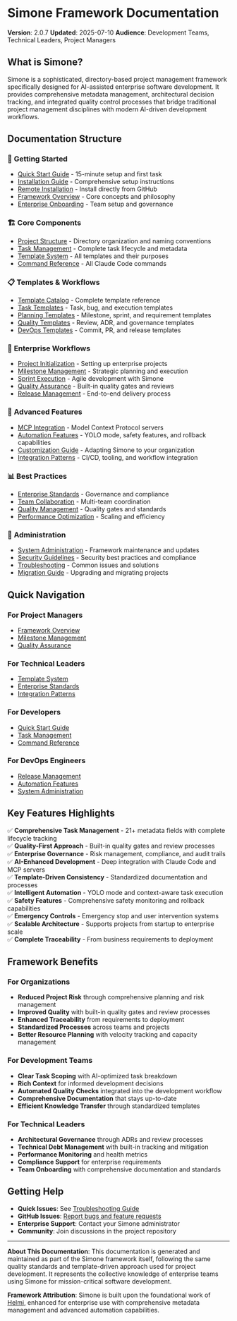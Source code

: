 # Simone Framework Documentation

**Version**: 2.0.7
**Updated**: 2025-07-10
**Audience**: Development Teams, Technical Leaders, Project Managers

## What is Simone?

Simone is a sophisticated, directory-based project management framework specifically designed for AI-assisted enterprise software development. It provides comprehensive metadata management, architectural decision tracking, and integrated quality control processes that bridge traditional project management disciplines with modern AI-driven development workflows.

## Documentation Structure

### 📖 **Getting Started**
- [Quick Start Guide](./getting-started/quick-start.md) - 15-minute setup and first task
- [Installation Guide](./getting-started/installation.md) - Comprehensive setup instructions
- [Remote Installation](./installation/remote-installation.md) - Install directly from GitHub
- [Framework Overview](./getting-started/framework-overview.md) - Core concepts and philosophy
- [Enterprise Onboarding](./getting-started/enterprise-onboarding.md) - Team setup and governance

### 🏗️ **Core Components**
- [Project Structure](./core-components/project-structure.md) - Directory organization and naming conventions
- [Task Management](./core-components/task-management.md) - Complete task lifecycle and metadata
- [Template System](./core-components/template-system.md) - All templates and their purposes
- [Command Reference](./core-components/command-reference.md) - All Claude Code commands

### 📋 **Templates & Workflows**
- [Template Catalog](./templates/template-catalog.md) - Complete template reference
- [Task Templates](./templates/task-templates.md) - Task, bug, and execution templates
- [Planning Templates](./templates/planning-templates.md) - Milestone, sprint, and requirement templates
- [Quality Templates](./templates/quality-templates.md) - Review, ADR, and governance templates
- [DevOps Templates](./templates/devops-templates.md) - Commit, PR, and release templates

### 🚀 **Enterprise Workflows**
- [Project Initialization](./workflows/project-initialization.md) - Setting up enterprise projects
- [Milestone Management](./workflows/milestone-management.md) - Strategic planning and execution
- [Sprint Execution](./workflows/sprint-execution.md) - Agile development with Simone
- [Quality Assurance](./workflows/quality-assurance.md) - Built-in quality gates and reviews
- [Release Management](./workflows/release-management.md) - End-to-end delivery process

### 🔧 **Advanced Features**
- [MCP Integration](./advanced/mcp-integration.md) - Model Context Protocol servers
- [Automation Features](./advanced/automation.md) - YOLO mode, safety features, and rollback capabilities
- [Customization Guide](./advanced/customization.md) - Adapting Simone to your organization
- [Integration Patterns](./advanced/integration-patterns.md) - CI/CD, tooling, and workflow integration

### 📊 **Best Practices**
- [Enterprise Standards](./best-practices/enterprise-standards.md) - Governance and compliance
- [Team Collaboration](./best-practices/team-collaboration.md) - Multi-team coordination
- [Quality Management](./best-practices/quality-management.md) - Quality gates and standards
- [Performance Optimization](./best-practices/performance-optimization.md) - Scaling and efficiency

### 🔧 **Administration**
- [System Administration](./administration/system-admin.md) - Framework maintenance and updates
- [Security Guidelines](./administration/security.md) - Security best practices and compliance
- [Troubleshooting](./administration/troubleshooting.md) - Common issues and solutions
- [Migration Guide](./administration/migration.md) - Upgrading and migrating projects

## Quick Navigation

### For Project Managers
- [Framework Overview](./getting-started/framework-overview.md)
- [Milestone Management](./workflows/milestone-management.md)
- [Quality Assurance](./workflows/quality-assurance.md)

### For Technical Leaders
- [Template System](./core-components/template-system.md)
- [Enterprise Standards](./best-practices/enterprise-standards.md)
- [Integration Patterns](./advanced/integration-patterns.md)

### For Developers
- [Quick Start Guide](./getting-started/quick-start.md)
- [Task Management](./core-components/task-management.md)
- [Command Reference](./core-components/command-reference.md)

### For DevOps Engineers
- [Release Management](./workflows/release-management.md)
- [Automation Features](./advanced/automation.md)
- [System Administration](./administration/system-admin.md)

## Key Features Highlights

✅ **Comprehensive Task Management** - 21+ metadata fields with complete lifecycle tracking  
✅ **Quality-First Approach** - Built-in quality gates and review processes  
✅ **Enterprise Governance** - Risk management, compliance, and audit trails  
✅ **AI-Enhanced Development** - Deep integration with Claude Code and MCP servers  
✅ **Template-Driven Consistency** - Standardized documentation and processes  
✅ **Intelligent Automation** - YOLO mode and context-aware task execution  
✅ **Safety Features** - Comprehensive safety monitoring and rollback capabilities  
✅ **Emergency Controls** - Emergency stop and user intervention systems  
✅ **Scalable Architecture** - Supports projects from startup to enterprise scale  
✅ **Complete Traceability** - From business requirements to deployment  

## Framework Benefits

### For Organizations
- **Reduced Project Risk** through comprehensive planning and risk management
- **Improved Quality** with built-in quality gates and review processes
- **Enhanced Traceability** from requirements to deployment
- **Standardized Processes** across teams and projects
- **Better Resource Planning** with velocity tracking and capacity management

### For Development Teams
- **Clear Task Scoping** with AI-optimized task breakdown
- **Rich Context** for informed development decisions
- **Automated Quality Checks** integrated into the development workflow
- **Comprehensive Documentation** that stays up-to-date
- **Efficient Knowledge Transfer** through standardized templates

### For Technical Leaders
- **Architectural Governance** through ADRs and review processes
- **Technical Debt Management** with built-in tracking and mitigation
- **Performance Monitoring** and health metrics
- **Compliance Support** for enterprise requirements
- **Team Onboarding** with comprehensive documentation and standards

## Getting Help

- **Quick Issues**: See [Troubleshooting Guide](./administration/troubleshooting.md)
- **GitHub Issues**: [Report bugs and feature requests](https://github.com/steig/claude-steig/issues)
- **Enterprise Support**: Contact your Simone administrator
- **Community**: Join discussions in the project repository

---

**About This Documentation**: This documentation is generated and maintained as part of the Simone framework itself, following the same quality standards and template-driven approach used for project development. It represents the collective knowledge of enterprise teams using Simone for mission-critical software development.

**Framework Attribution**: Simone is built upon the foundational work of [Helmi](https://github.com/helmi), enhanced for enterprise use with comprehensive metadata management and advanced automation capabilities.